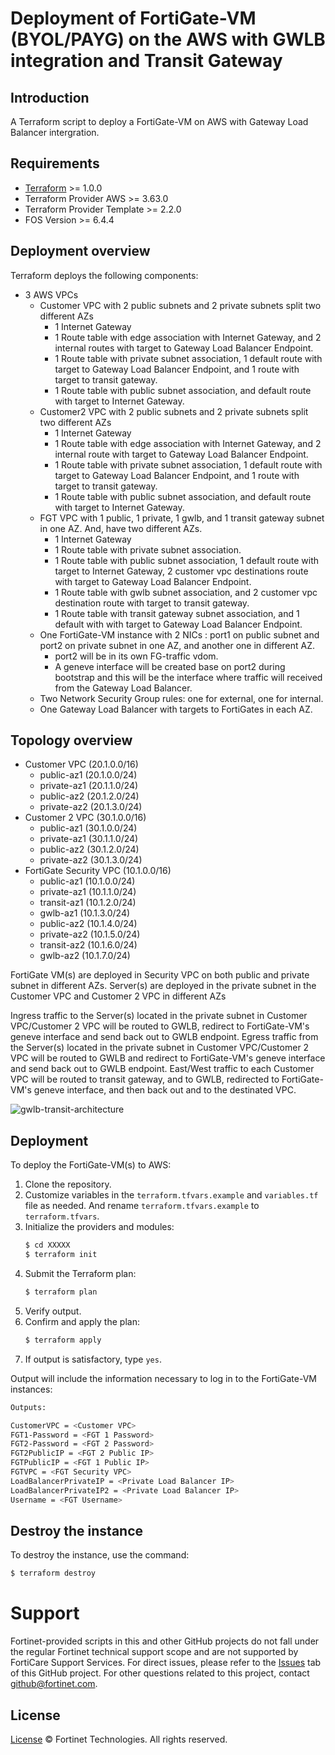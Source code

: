 # Deployment of FortiGate-VM (BYOL/PAYG) on the AWS with GWLB integration and Transit Gateway
## Introduction
A Terraform script to deploy a FortiGate-VM on AWS with Gateway Load Balancer intergration.

## Requirements
* [Terraform](https://learn.hashicorp.com/terraform/getting-started/install.html) >= 1.0.0
* Terraform Provider AWS >= 3.63.0
* Terraform Provider Template >= 2.2.0
* FOS Version >= 6.4.4

## Deployment overview
Terraform deploys the following components:
* 3 AWS VPCs
  - Customer VPC with 2 public subnets and 2 private subnets split two different AZs
    - 1 Internet Gateway
    - 1 Route table with edge association with Internet Gateway, and 2 internal routes with target to Gateway Load Balancer Endpoint.
    - 1 Route table with private subnet association, 1 default route with target to Gateway Load Balancer Endpoint, and 1 route with target to transit gateway.
    - 1 Route table with public subnet association, and default route with target to Internet Gateway.
  - Customer2 VPC with 2 public subnets and 2 private subnets split two different AZs
    - 1 Internet Gateway
    - 1 Route table with edge association with Internet Gateway, and 2 internal route with target to Gateway Load Balancer Endpoint.
    - 1 Route table with private subnet association, 1 default route with target to Gateway Load Balancer Endpoint, and 1 route with target to transit gateway.
    - 1 Route table with public subnet association, and default route with target to Internet Gateway.
  - FGT VPC with 1 public, 1 private, 1 gwlb, and 1 transit gateway subnet in one AZ.  And, have two different AZs. 
      - 1 Internet Gateway
      - 1 Route table with private subnet association.
      - 1 Route table with public subnet association, 1 default route with target to Internet Gateway, 2 customer vpc destinations route with target to Gateway Load Balancer Endpoint.
      - 1 Route table with gwlb subnet association, and 2 customer vpc destination route with target to transit gateway.
      - 1 Route table with transit gateway subnet association, and 1 default with with target to Gateway Load Balancer Endpoint.
  - One FortiGate-VM instance with 2 NICs : port1 on public subnet and port2 on private subnet in one AZ, and another one in different AZ.
    - port2 will be in its own FG-traffic vdom.
    - A geneve interface will be created base on port2 during bootstrap and this will be the interface where traffic will received from the Gateway Load Balancer.
  - Two Network Security Group rules: one for external, one for internal.
  - One Gateway Load Balancer with targets to FortiGates in each AZ.


## Topology overview
* Customer VPC (20.1.0.0/16)
  - public-az1   (20.1.0.0/24)
  - private-az1  (20.1.1.0/24)
  - public-az2   (20.1.2.0/24)
  - private-az2  (20.1.3.0/24)
* Customer 2 VPC (30.1.0.0/16)
  - public-az1   (30.1.0.0/24)
  - private-az1  (30.1.1.0/24)
  - public-az2   (30.1.2.0/24)
  - private-az2  (30.1.3.0/24)
* FortiGate Security VPC (10.1.0.0/16)
  - public-az1   (10.1.0.0/24)
  - private-az1  (10.1.1.0/24)
  - transit-az1  (10.1.2.0/24)
  - gwlb-az1     (10.1.3.0/24)
  - public-az2   (10.1.4.0/24)
  - private-az2  (10.1.5.0/24)
  - transit-az2  (10.1.6.0/24)
  - gwlb-az2     (10.1.7.0/24)

FortiGate VM(s) are deployed in Security VPC on both public and private subnet in different AZs.
Server(s) are deployed in the private subnet in the Customer VPC and Customer 2 VPC in different AZs

Ingress traffic to the Server(s) located in the private subnet in Customer VPC/Customer 2 VPC will be routed to GWLB, redirect to FortiGate-VM's geneve interface and send back out to GWLB endpoint.
Egress traffic from the Server(s) located in the private subnet in Customer VPC/Customer 2 VPC will be routed to GWLB and redirect to FortiGate-VM's geneve interface and send back out to GWLB endpoint.
East/West traffic to each Customer VPC will be routed to transit gateway, and to GWLB, redirected to FortiGate-VM's geneve interface, and then back out and to the destinated VPC.

![gwlb-transit-architecture](./aws-gwlb-transit.png?raw=true "GWLB Transit Architecture")


## Deployment
To deploy the FortiGate-VM(s) to AWS:
1. Clone the repository.
2. Customize variables in the `terraform.tfvars.example` and `variables.tf` file as needed.  And rename `terraform.tfvars.example` to `terraform.tfvars`.
3. Initialize the providers and modules:
   ```sh
   $ cd XXXXX
   $ terraform init
    ```
4. Submit the Terraform plan:
   ```sh
   $ terraform plan
   ```
5. Verify output.
6. Confirm and apply the plan:
   ```sh
   $ terraform apply
   ```
7. If output is satisfactory, type `yes`.

Output will include the information necessary to log in to the FortiGate-VM instances:
```sh
Outputs:

CustomerVPC = <Customer VPC>
FGT1-Password = <FGT 1 Password>
FGT2-Password = <FGT 2 Password>
FGT2PublicIP = <FGT 2 Public IP>
FGTPublicIP = <FGT 1 Public IP>
FGTVPC = <FGT Security VPC>
LoadBalancerPrivateIP = <Private Load Balancer IP>
LoadBalancerPrivateIP2 = <Private Load Balancer IP>
Username = <FGT Username>

```

## Destroy the instance
To destroy the instance, use the command:
```sh
$ terraform destroy
```

# Support
Fortinet-provided scripts in this and other GitHub projects do not fall under the regular Fortinet technical support scope and are not supported by FortiCare Support Services.
For direct issues, please refer to the [Issues](https://github.com/fortinet/fortigate-terraform-deploy/issues) tab of this GitHub project.
For other questions related to this project, contact [github@fortinet.com](mailto:github@fortinet.com).

## License
[License](https://github.com/fortinet/fortigate-terraform-deploy/blob/master/LICENSE) © Fortinet Technologies. All rights reserved.
